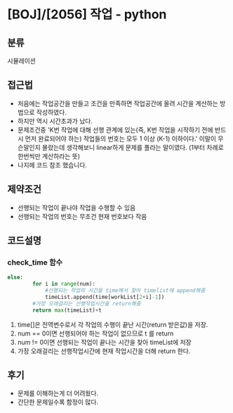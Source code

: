 # [BOJ]/[2056] 작업 - python

## 분류
시뮬레이션

## 접근법
- 처음에는 작업공간을 만들고 조건을 만족하면 작업공간에 올려 시간을 계산하는 방법으로 작성하였다.
- 하지만 역시 시간초과가 났다.
- 문제조건중 'K번 작업에 대해 선행 관계에 있는(즉, K번 작업을 시작하기 전에 반드시 먼저 완료되어야 하는) 작업들의 번호는 모두 1 이상 (K-1) 이하이다.' 이말이 무슨말인지 몰랐는데 생각해보니 linear하게 문제를 풀라는 말이였다. (1부터 차례로 한번씩만 계산하라는 뜻)
- 나지헤 코드 참조 했습니다.


## 제약조건
 - 선행되는 작업이 끝나야 작업을 수행할 수 있음
 - 선행되는 작업의 번호는 무조건 현재 번호보다 작음


## 코드설명


### check_time 함수
```python
else:
        for i in range(num):
            #선행되는 작업의 시간을 time에서 찾아 timelist에 append해줌
            timeList.append(time[workList[2+i]-1])
        #가장 오래걸리는 선행작업시간을 return해줌
        return max(timeList)+t
```
1. time[]은 전역번수로서 각 작업의 수행이 끝난 시간(return 받은값)을 저장.
2. num == 0이면 선행되어야 하는 작업이 없으므로 t 를 return
3. num != 0이면 선행되는 작업이 끝나는 시간을 찾아 timeList에 저장
4. 가장 오래걸리는 선행작업시간에 현재 작업시간을 더해 return 한다.


## 후기
- 문제를 이해하는게 더 어려웠다.
- 간단한 문제일수록 함정이 많다.

